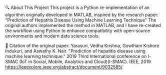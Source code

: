 🔍 About This Project
This project is a Python re-implementation of an algorithm originally developed in MATLAB, inspired by the research paper:
"Prediction of Hepatitis Disease Using Machine Learning Technique"
The original authors implemented the method in MATLAB, and I have re-created the workflow using Python to enhance compatibility with open-source environments and modern data science tools.

📄 Citation of the original paper:
Yarasuri, Vedha Krishna, Gowtham Kishore Indukuri, and Aswathy K. Nair. "Prediction of hepatitis disease using machine learning technique." 2019 Third International conference on I-SMAC (IoT in Social, Mobile, Analytics and Cloud)(I-SMAC). IEEE, 2019
https://ieeexplore.ieee.org/abstract/document/9032585/
